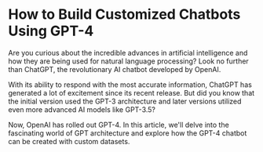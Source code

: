# How to Build Customized Chatbots Using GPT-4

Are you curious about the incredible advances in artificial intelligence and how they are being used for natural language processing? Look no further than ChatGPT, the revolutionary AI chatbot developed by OpenAI.

With its ability to respond with the most accurate information, ChatGPT has generated a lot of excitement since its recent release. But did you know that the initial version used the GPT-3 architecture and later versions utilized even more advanced AI models like GPT-3.5?

Now, OpenAI has rolled out GPT-4. In this article, we'll delve into the fascinating world of GPT architecture and explore how the GPT-4 chatbot can be created with custom datasets.
